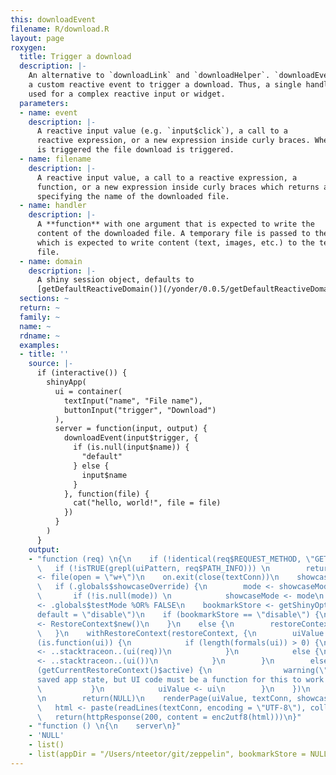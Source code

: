 ```yaml
---
this: downloadEvent
filename: R/download.R
layout: page
roxygen:
  title: Trigger a download
  description: |-
    An alternative to `downloadLink` and `downloadHelper`. `downloadEvent` allows
    a custom reactive event to trigger a download. Thus, a single handler may be
    used for a complex reactive input or widget.
  parameters:
  - name: event
    description: |-
      A reactive input value (e.g. `input$click`), a call to a
      reactive expression, or a new expression inside curly braces. When `event`
      is triggered the file download is triggered.
  - name: filename
    description: |-
      A reactive input value, a call to a reactive expression, a
      function, or a new expression inside curly braces which returns a string
      specifying the name of the downloaded file.
  - name: handler
    description: |-
      A **function** with one argument that is expected to write the
      content of the downloaded file. A temporary file is passed to the function,
      which is expected to write content (text, images, etc.) to the temporary
      file.
  - name: domain
    description: |-
      A shiny session object, defaults to
      [getDefaultReactiveDomain()](/yonder/0.0.5/getDefaultReactiveDomain().html).
  sections: ~
  return: ~
  family: ~
  name: ~
  rdname: ~
  examples:
  - title: ''
    source: |-
      if (interactive()) {
        shinyApp(
          ui = container(
            textInput("name", "File name"),
            buttonInput("trigger", "Download")
          ),
          server = function(input, output) {
            downloadEvent(input$trigger, {
              if (is.null(input$name)) {
                "default"
              } else {
                input$name
              }
            }, function(file) {
              cat("hello, world!", file = file)
            })
          }
        )
      }
    output:
    - "function (req) \n{\n    if (!identical(req$REQUEST_METHOD, \"GET\")) \n        return(NULL)\n
      \   if (!isTRUE(grepl(uiPattern, req$PATH_INFO))) \n        return(NULL)\n    textConn
      <- file(open = \"w+\")\n    on.exit(close(textConn))\n    showcaseMode <- .globals$showcaseDefault\n
      \   if (.globals$showcaseOverride) {\n        mode <- showcaseModeOfReq(req)\n
      \       if (!is.null(mode)) \n            showcaseMode <- mode\n    }\n    testMode
      <- .globals$testMode %OR% FALSE\n    bookmarkStore <- getShinyOption(\"bookmarkStore\",
      default = \"disable\")\n    if (bookmarkStore == \"disable\") {\n        restoreContext
      <- RestoreContext$new()\n    }\n    else {\n        restoreContext <- RestoreContext$new(req$QUERY_STRING)\n
      \   }\n    withRestoreContext(restoreContext, {\n        uiValue <- NULL\n        if
      (is.function(ui)) {\n            if (length(formals(ui)) > 0) {\n                uiValue
      <- ..stacktraceon..(ui(req))\n            }\n            else {\n                uiValue
      <- ..stacktraceon..(ui())\n            }\n        }\n        else {\n            if
      (getCurrentRestoreContext()$active) {\n                warning(\"Trying to restore
      saved app state, but UI code must be a function for this to work! See ?enableBookmarking\")\n
      \           }\n            uiValue <- ui\n        }\n    })\n    if (is.null(uiValue))
      \n        return(NULL)\n    renderPage(uiValue, textConn, showcaseMode, testMode)\n
      \   html <- paste(readLines(textConn, encoding = \"UTF-8\"), collapse = \"\\n\")\n
      \   return(httpResponse(200, content = enc2utf8(html)))\n}"
    - "function () \n{\n    server\n}"
    - 'NULL'
    - list()
    - list(appDir = "/Users/nteetor/git/zeppelin", bookmarkStore = NULL)
---
```


